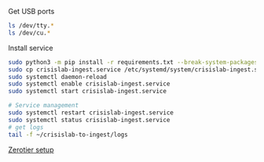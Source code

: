 Get USB ports

```bash
ls /dev/tty.*
ls /dev/cu.*
```

Install service

```bash
sudo python3 -m pip install -r requirements.txt --break-system-packages
sudo cp crisislab-ingest.service /etc/systemd/system/crisislab-ingest.service
sudo systemctl daemon-reload
sudo systemctl enable crisislab-ingest.service
sudo systemctl start crisislab-ingest.service
```

```bash
# Service management
sudo systemctl restart crisislab-ingest.service
sudo systemctl status crisislab-ingest.service
# get logs
tail -f ~/crisislab-to-ingest/logs
```

[Zerotier setup](https://docs.google.com/document/d/1l8SA2pNLpueWjAy0l3gStlXXv-Tw3wwl3vfgqVdrA8s/edit?usp=sharing)
